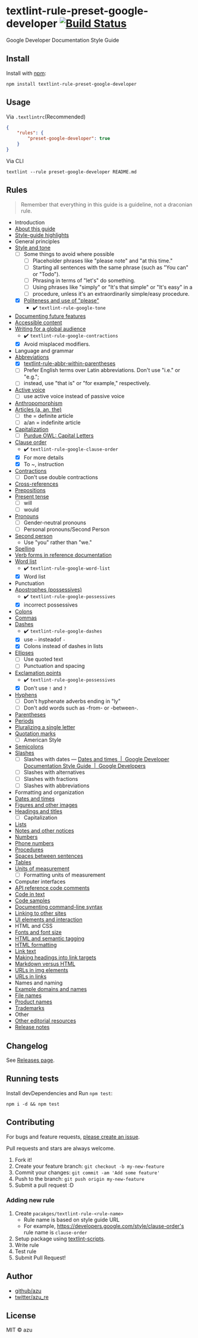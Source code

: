 # textlint-rule-preset-google-developer [![Build Status](https://travis-ci.org/textlint-rule/textlint-rule-preset-google.svg?branch=master)](https://travis-ci.org/textlint-rule/textlint-rule-preset-google)

Google Developer Documentation Style Guide 

## Install

Install with [npm](https://www.npmjs.com/):

    npm install textlint-rule-preset-google-developer

## Usage

Via `.textlintrc`(Recommended)

```json
{
    "rules": {
        "preset-google-developer": true
    }
}
```

Via CLI

```
textlint --rule preset-google-developer README.md
```

## Rules

> Remember that everything in this guide is a guideline, not a draconian rule.

- Introduction
- [About this guide](https://developers.google.com/style/)
- [Style-guide highlights](https://developers.google.com/style/highlights)
- General principles
- [Style and tone](https://developers.google.com/style/tone)
   - [ ] Some things to avoid where possible
     - [ ] Placeholder phrases like "please note" and "at this time."
     - [ ] Starting all sentences with the same phrase (such as "You can" or "Todo").
     - [ ] Phrasing in terms of "let's" do something.
     - [ ] Using phrases like "simply" or "It's that simple" or "It's easy" in a
     - [ ] procedure, unless it's an extraordinarily simple/easy procedure.
   - [x] [Politeness and use of "please"](https://developers.google.com/style/tone#politeness-and-use-of-please "Politeness and use of &#34;please&#34;")
     - :heavy_check_mark: `textlint-rule-google-tone`
- [Documenting future features](https://developers.google.com/style/future)
- [Accessible content](https://developers.google.com/style/accessibility)
- [Writing for a global audience](https://developers.google.com/style/translation)
    - :heavy_check_mark: `textlint-rule-google-contractions`
    - [x] Avoid misplaced modifiers.
- Language and grammar
- [Abbreviations](https://developers.google.com/style/abbreviations)
    - [x] [textlint-rule-abbr-within-parentheses](https://github.com/azu/textlint-rule-abbr-within-parentheses "textlint-rule-abbr-within-parentheses")
    - [ ] Prefer English terms over Latin abbreviations. Don't use "i.e." or "e.g.";
    - [ ] instead, use "that is" or "for example," respectively.
- [Active voice](https://developers.google.com/style/voice)
    - [ ] use active voice instead of passive voice
- [Anthropomorphism](https://developers.google.com/style/anthropomorphism)
- [Articles (a, an, the)](https://developers.google.com/style/articles)
    - [ ] the = definite article
    - [ ] a/an = indefinite article
- [Capitalization](https://developers.google.com/style/capitalization)
    - [ ] [Purdue OWL: Capital Letters](https://owl.english.purdue.edu/owl/resource/592/01/ "Purdue OWL: Capital Letters")
- [Clause order](https://developers.google.com/style/clause-order)
    - :heavy_check_mark: `textlint-rule-google-clause-order`
    - [x] For more details
    - [x] To ~, instruction
- [Contractions](https://developers.google.com/style/contractions)
    - [ ] Don't use double contractions
- [Cross-references](https://developers.google.com/style/cross-references)
- [Prepositions](https://developers.google.com/style/prepositions)
- [Present tense](https://developers.google.com/style/tense)
    - [ ] will
    - [ ] would
- [Pronouns](https://developers.google.com/style/pronouns)
    - [ ] Gender-neutral pronouns
    - [ ] Personal pronouns/Second Person
- [Second person](https://developers.google.com/style/person)
    - Use "you" rather than "we."
- [Spelling](https://developers.google.com/style/spelling)
- [Verb forms in reference documentation](https://developers.google.com/style/reference-verbs)
- [Word list](https://developers.google.com/style/word-list)
    - :heavy_check_mark: `textlint-rule-google-word-list`
    - [x] Word list
- Punctuation
- [Apostrophes (possessives)](https://developers.google.com/style/possessives)
    - :heavy_check_mark: `textlint-rule-google-possessives`
    - [x] incorrect possessives
- [Colons](https://developers.google.com/style/colons)
- [Commas](https://developers.google.com/style/commas)
- [Dashes](https://developers.google.com/style/dashes)
    - :heavy_check_mark: `textlint-rule-google-dashes`
    - [x] use `—` insteadof `-`
    - [x] Colons instead of dashes in lists
- [Ellipses](https://developers.google.com/style/ellipses)
    - [ ] Use quoted text
    - [ ] Punctuation and spacing
- [Exclamation points](https://developers.google.com/style/exclamation-points)
    - :heavy_check_mark: `textlint-rule-google-possessives`
    - [x] Don't use `!` and `?`
- [Hyphens](https://developers.google.com/style/hyphens)
    - [ ] Don't hyphenate adverbs ending in "ly" 
    - [ ] Don't add words such as -from- or -between-.
- [Parentheses](https://developers.google.com/style/parentheses)
- [Periods](https://developers.google.com/style/periods)
- [Pluralizing a single letter](https://developers.google.com/style/plural-single-letter)
- [Quotation marks](https://developers.google.com/style/quotation-marks)
    - [ ] American Style
- [Semicolons](https://developers.google.com/style/semicolons)
- [Slashes](https://developers.google.com/style/slashes)
    - [ ] Slashes with dates — [Dates and times  |  Google Developer Documentation Style Guide  |  Google Developers](https://developers.google.com/style/dates-times "Dates and times  |  Google Developer Documentation Style Guide  |  Google Developers")
    - [ ] Slashes with alternatives
    - [ ] Slashes with fractions
    - [ ] Slashes with abbreviations
- Formatting and organization
- [Dates and times](https://developers.google.com/style/dates-times)
- [Figures and other images](https://developers.google.com/style/images)
- [Headings and titles](https://developers.google.com/style/headings)
    - [ ] Capitalization
- [Lists](https://developers.google.com/style/lists)
- [Notes and other notices](https://developers.google.com/style/notices)
- [Numbers](https://developers.google.com/style/numbers)
- [Phone numbers](https://developers.google.com/style/phone-numbers)
- [Procedures](https://developers.google.com/style/procedures)
- [Spaces between sentences](https://developers.google.com/style/sentence-spacing)
- [Tables](https://developers.google.com/style/tables)
- [Units of measurement](https://developers.google.com/style/units-of-measure)
    - [ ] Formatting units of measurement
- Computer interfaces
- [API reference code comments](https://developers.google.com/style/api-reference-comments)
- [Code in text](https://developers.google.com/style/code-in-text)
- [Code samples](https://developers.google.com/style/code-samples)
- [Documenting command-line syntax](https://developers.google.com/style/code-syntax)
- [Linking to other sites](https://developers.google.com/style/links-external)
- [UI elements and interaction](https://developers.google.com/style/ui-elements)
- HTML and CSS
- [Fonts and font size](https://developers.google.com/style/fonts)
- [HTML and semantic tagging](https://developers.google.com/style/semantic-tagging)
- [HTML formatting](https://developers.google.com/style/html-formatting)
- [Link text](https://developers.google.com/style/link-text)
- [Making headings into link targets](https://developers.google.com/style/headings-targets)
- [Markdown versus HTML](https://developers.google.com/style/markdown)
- [URLs in img elements](https://developers.google.com/style/img-elements)
- [URLs in links](https://developers.google.com/style/url-links)
- Names and naming
- [Example domains and names](https://developers.google.com/style/examples)
- [File names](https://developers.google.com/style/file-names)
- [Product names](https://developers.google.com/style/product-names)
- [Trademarks](https://developers.google.com/style/trademarks)
- Other
- [Other editorial resources](https://developers.google.com/style/resources)
- [Release notes](https://developers.google.com/style/release-notes)

## Changelog

See [Releases page](https://github.com/textlint-rule/textlint-rule-preset-google-developer/releases).

## Running tests

Install devDependencies and Run `npm test`:

    npm i -d && npm test

## Contributing

For bugs and feature requests, [please create an issue](https://github.com/textlint-rule/textlint-rule-preset-google-developer/issues).

Pull requests and stars are always welcome.

1. Fork it!
2. Create your feature branch: `git checkout -b my-new-feature`
3. Commit your changes: `git commit -am 'Add some feature'`
4. Push to the branch: `git push origin my-new-feature`
5. Submit a pull request :D

### Adding new rule

1. Create `pacakges/textlint-rule-<rule-name>`
    - Rule name is based on style guide URL
    - For example, https://developers.google.com/style/clause-order's rule name is `clause-order`
2. Setup package using [textlint-scripts](https://github.com/textlint/textlint-scripts "textlint-scripts").
3. Write rule
4. Test rule
5. Submit Pull Request!

## Author

- [github/azu](https://github.com/azu)
- [twitter/azu_re](https://twitter.com/azu_re)

## License

MIT © azu
